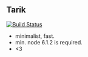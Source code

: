## Tarik

[![Build Status](http://ci.rockybars.com/buildStatus/icon?job=HOOQTV/tarik/master)](http://ci.rockybars.com/job/HOOQTV/job/tarik/job/master/)

- minimalist, fast.
- min. node 6.1.2 is required.
- <3
